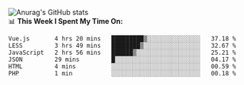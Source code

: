 
![Anurag's GitHub stats](https://github-readme-stats.vercel.app/api?username=supergczh&show_icons=true&theme=radical)
<br />
📊 **This Week I Spent My Time On:**

<!--START_SECTION:waka-->

```text
Vue.js       4 hrs 20 mins   █████████▒░░░░░░░░░░░░░░░   37.18 %
LESS         3 hrs 49 mins   ████████▒░░░░░░░░░░░░░░░░   32.67 %
JavaScript   2 hrs 56 mins   ██████▒░░░░░░░░░░░░░░░░░░   25.21 %
JSON         29 mins         █░░░░░░░░░░░░░░░░░░░░░░░░   04.17 %
HTML         4 mins          ░░░░░░░░░░░░░░░░░░░░░░░░░   00.59 %
PHP          1 min           ░░░░░░░░░░░░░░░░░░░░░░░░░   00.18 %
```

<!--END_SECTION:waka-->
